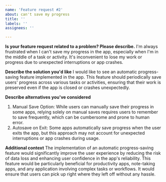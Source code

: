 ```yaml
---
name: 'Feature request #2'
about: can't save my progress
title: ''
labels: ''
assignees: ''

---
```


**Is your feature request related to a problem? Please describe.**
I'm always frustrated when I can't save my progress in the app, especially when I'm in the middle of a task or activity. It's inconvenient to lose my work or progress due to unexpected interruptions or app crashes.

**Describe the solution you'd like**
I would like to see an automatic progress-saving feature implemented in the app. This feature should periodically save users' progress across various tasks or activities, ensuring that their work is preserved even if the app is closed or crashes unexpectedly.

**Describe alternatives you've considered**
1. Manual Save Option: While users can manually save their progress in some apps, relying solely on manual saves requires users to remember to save frequently, which can be cumbersome and prone to human error.
2. Autosave on Exit: Some apps automatically save progress when the user exits the app, but this approach may not account for unexpected interruptions or app crashes during usage.

**Additional context**
The implementation of an automatic progress-saving feature would significantly improve the user experience by reducing the risk of data loss and enhancing user confidence in the app's reliability. This feature would be particularly beneficial for productivity apps, note-taking apps, and any application involving complex tasks or workflows. It would ensure that users can pick up right where they left off without any hassle.
